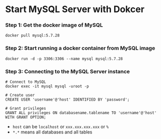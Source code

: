 # Start MySQL Server with Dokcer

### Step 1: Get the docker image of MySQL

```
docker pull mysql:5.7.28
```

### Step 2: Start running a docker container from MySQL image

```
docker run -d -p 3306:3306 --name mysql mysql:5.7.28
```


### Step 3: Connecting to the MySQL Server instance

```
# Connect to MySQL
docker exec -it mysql mysql -uroot -p

# Create user
CREATE USER 'username'@'host' IDENTIFIED BY 'password';

# Grant privileges
GRANT ALL privileges ON databasename.tablename TO 'username'@'host' WITH GRANT OPTION;
```

- `host` can be `localhost` or `xxx.xxx.xxx.xxx` or `%`
- `*.*` means all databases and all tables
<!--stackedit_data:
eyJoaXN0b3J5IjpbMjA1MjAzMjE1OF19
-->